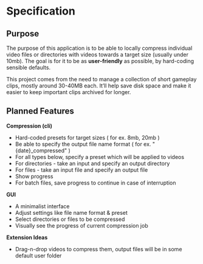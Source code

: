 # Specification

## Purpose

The purpose of this application is to be able to locally compress individual video files or directories with videos towards a target size (usually under 10mb). The goal is for it to be as **user-friendly** as possible, by hard-coding sensible defaults.

This project comes from the need to manage a collection of short gameplay clips, mostly around 30-40MB each. It’ll help save disk space and make it easier to keep important clips archived for longer.

## Planned Features

**Compression (cli)**

* Hard-coded presets for target sizes ( for ex. 8mb, 20mb )
* Be able to specify the output file name format ( for ex. "{date}_compressed" )
* For all types below, specify a preset which will be applied to videos
* For directories - take an input and specify an output directory
* For files - take an input file and specify an output file
* Show progress
* For batch files, save progress to continue in case of interruption

**GUI**

* A minimalist interface
* Adjust settings like file name format & preset
* Select directories or files to be compressed
* Visually see the progress of current compression job

**Extension Ideas**

* Drag-n-drop videos to compress them, output files will be in some default user folder